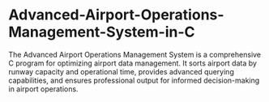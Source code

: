 # Advanced-Airport-Operations-Management-System-in-C
The Advanced Airport Operations Management System is a comprehensive C program for optimizing airport data management. It sorts airport data by runway capacity and operational time, provides advanced querying capabilities, and ensures professional output for informed decision-making in airport operations.
